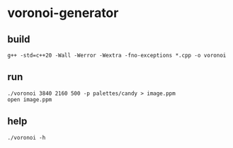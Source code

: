 # voronoi-generator

## build
```
g++ -std=c++20 -Wall -Werror -Wextra -fno-exceptions *.cpp -o voronoi
```

## run
```
./voronoi 3840 2160 500 -p palettes/candy > image.ppm
open image.ppm
```

## help
```
./voronoi -h
```
